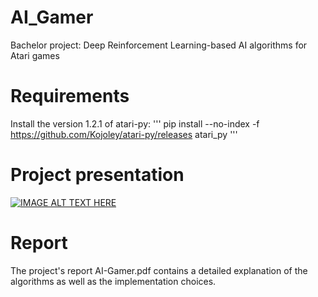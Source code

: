 # AI_Gamer
Bachelor project: Deep Reinforcement Learning-based AI algorithms for Atari games

# Requirements
Install the version 1.2.1 of atari-py: 
'''
pip install --no-index -f https://github.com/Kojoley/atari-py/releases atari_py
'''

# Project presentation
[![IMAGE ALT TEXT HERE](https://imgur.com/biAiR9L.png)](https://www.youtube.com/watch?v=eeM2Rdbufco)

# Report
The project's report AI-Gamer.pdf contains a detailed explanation of the algorithms as well as the implementation choices.
